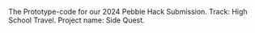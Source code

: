 The Prototype-code for our 2024 Pebbie Hack Submission. Track: High School Travel. Project name: Side Quest.
